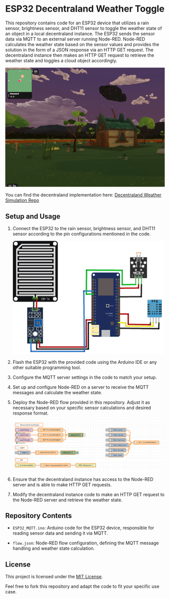 # ESP32 Decentraland Weather Toggle 

This repository contains code for an ESP32 device that utilizes a rain sensor, brightness sensor, and DHT11 sensor to toggle the weather state of an object in a local decentraland instance. The ESP32 sends the sensor data via MQTT to an external server running Node-RED. Node-RED calculates the weather state based on the sensor values and provides the solution in the form of a JSON response via an HTTP GET request. The decentraland instance then makes an HTTP GET request to retrieve the weather state and toggles a cloud object accordingly.

![Heavy Rain Scene](images/Heavy-Rain-Example.png)

You can find the decentraland implementation here: [Decentraland Weather Simulation Repo](https://github.com/decentraland-scenes/Weather-simulation)

## Setup and Usage

1. Connect the ESP32 to the rain sensor, brightness sensor, and DHT11 sensor according to the pin configurations mentioned in the code.

   ![Heavy Rain Scene](images/ESP-Schematics.png)

3. Flash the ESP32 with the provided code using the Arduino IDE or any other suitable programming tool.

4. Configure the MQTT server settings in the code to match your setup.

5. Set up and configure Node-RED on a server to receive the MQTT messages and calculate the weather state.

6. Deploy the Node-RED flow provided in this repository. Adjust it as necessary based on your specific sensor calculations and desired response format.

   ![Heavy Rain Scene](images/Node-Red-flow.png)

8. Ensure that the decentraland instance has access to the Node-RED server and is able to make HTTP GET requests.

9. Modify the decentraland instance code to make an HTTP GET request to the Node-RED server and retrieve the weather state.


## Repository Contents

- `ESP32_MQTT.ino`: Arduino code for the ESP32 device, responsible for reading sensor data and sending it via MQTT.

- `flow.json`: Node-RED flow configuration, defining the MQTT message handling and weather state calculation.


## License

This project is licensed under the [MIT License](LICENSE).

Feel free to fork this repository and adapt the code to fit your specific use case.
